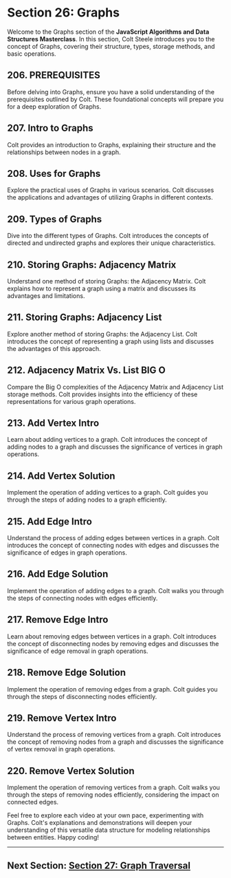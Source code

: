 # Section 26: Graphs

Welcome to the Graphs section of the **JavaScript Algorithms and Data Structures Masterclass**. In this section, Colt Steele introduces you to the concept of Graphs, covering their structure, types, storage methods, and basic operations.

## 206. PREREQUISITES

Before delving into Graphs, ensure you have a solid understanding of the prerequisites outlined by Colt. These foundational concepts will prepare you for a deep exploration of Graphs.

## 207. Intro to Graphs

Colt provides an introduction to Graphs, explaining their structure and the relationships between nodes in a graph.

## 208. Uses for Graphs

Explore the practical uses of Graphs in various scenarios. Colt discusses the applications and advantages of utilizing Graphs in different contexts.

## 209. Types of Graphs

Dive into the different types of Graphs. Colt introduces the concepts of directed and undirected graphs and explores their unique characteristics.

## 210. Storing Graphs: Adjacency Matrix

Understand one method of storing Graphs: the Adjacency Matrix. Colt explains how to represent a graph using a matrix and discusses its advantages and limitations.

## 211. Storing Graphs: Adjacency List

Explore another method of storing Graphs: the Adjacency List. Colt introduces the concept of representing a graph using lists and discusses the advantages of this approach.

## 212. Adjacency Matrix Vs. List BIG O

Compare the Big O complexities of the Adjacency Matrix and Adjacency List storage methods. Colt provides insights into the efficiency of these representations for various graph operations.

## 213. Add Vertex Intro

Learn about adding vertices to a graph. Colt introduces the concept of adding nodes to a graph and discusses the significance of vertices in graph operations.

## 214. Add Vertex Solution

Implement the operation of adding vertices to a graph. Colt guides you through the steps of adding nodes to a graph efficiently.

## 215. Add Edge Intro

Understand the process of adding edges between vertices in a graph. Colt introduces the concept of connecting nodes with edges and discusses the significance of edges in graph operations.

## 216. Add Edge Solution

Implement the operation of adding edges to a graph. Colt walks you through the steps of connecting nodes with edges efficiently.

## 217. Remove Edge Intro

Learn about removing edges between vertices in a graph. Colt introduces the concept of disconnecting nodes by removing edges and discusses the significance of edge removal in graph operations.

## 218. Remove Edge Solution

Implement the operation of removing edges from a graph. Colt guides you through the steps of disconnecting nodes efficiently.

## 219. Remove Vertex Intro

Understand the process of removing vertices from a graph. Colt introduces the concept of removing nodes from a graph and discusses the significance of vertex removal in graph operations.

## 220. Remove Vertex Solution

Implement the operation of removing vertices from a graph. Colt walks you through the steps of removing nodes efficiently, considering the impact on connected edges.

Feel free to explore each video at your own pace, experimenting with Graphs. Colt's explanations and demonstrations will deepen your understanding of this versatile data structure for modeling relationships between entities. Happy coding!

---

## Next Section: [Section 27: Graph Traversal](/Section27-graph-traversal)
